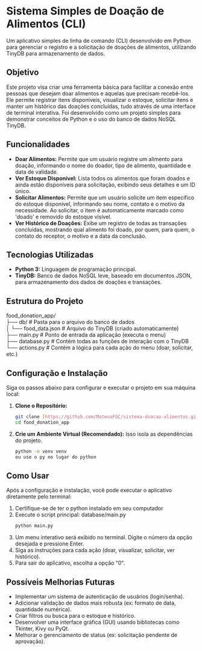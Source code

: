 # Sistema Simples de Doação de Alimentos (CLI)

Um aplicativo simples de linha de comando (CLI) desenvolvido em Python para gerenciar o registro e a solicitação de doações de alimentos, utilizando TinyDB para armazenamento de dados.

## Objetivo

Este projeto visa criar uma ferramenta básica para facilitar a conexão entre pessoas que desejam doar alimentos e aquelas que precisam recebê-los. Ele permite registrar itens disponíveis, visualizar o estoque, solicitar itens e manter um histórico das doações concluídas, tudo através de uma interface de terminal interativa. Foi desenvolvido como um projeto simples para demonstrar conceitos de Python e o uso do banco de dados NoSQL TinyDB.

## Funcionalidades

* **Doar Alimentos:** Permite que um usuário registre um alimento para doação, informando o nome do doador, tipo de alimento, quantidade e data de validade.
* **Ver Estoque Disponível:** Lista todos os alimentos que foram doados e ainda estão disponíveis para solicitação, exibindo seus detalhes e um ID único.
* **Solicitar Alimentos:** Permite que um usuário solicite um item específico do estoque disponível, informando seu nome, contato e o motivo da necessidade. Ao solicitar, o item é automaticamente marcado como 'doado' e removido do estoque visível.
* **Ver Histórico de Doações:** Exibe um registro de todas as transações concluídas, mostrando qual alimento foi doado, por quem, para quem, o contato do receptor, o motivo e a data da conclusão.

## Tecnologias Utilizadas

* **Python 3:** Linguagem de programação principal.
* **TinyDB:** Banco de dados NoSQL leve, baseado em documentos JSON, para armazenamento dos dados de doações e transações.

## Estrutura do Projeto
food_donation_app/  
├── db/                      # Pasta para o arquivo do banco de dados  
│   └── food_data.json       # Arquivo do TinyDB (criado automaticamente)  
├── main.py                  # Ponto de entrada da aplicação (executa o menu)  
├── database.py              # Contém todas as funções de interação com o TinyDB  
└── actions.py               # Contém a lógica para cada ação do menu (doar, solicitar, etc.)  
## Configuração e Instalação

Siga os passos abaixo para configurar e executar o projeto em sua máquina local:

1.  **Clone o Repositório:**
    ```bash
    git clone [https://github.com/MateusFGC/sistema-doacao-alimentos.git](https://github.com/MateusFGC/sistema-doacao-alimentos.git)
    cd food_donation_app
    ```
2.  **Crie um Ambiente Virtual (Recomendado):**
    Isso isola as dependências do projeto.
    ```bash
    python -m venv venv 
    ou use o py no lugar do python
    ```

<!-- 3.  **Ative o Ambiente Virtual:**
    * No Windows:
        ```bash
        .\venv\Scripts\activate
        ```
    * No Linux/macOS:
        ```bash
        source venv/bin/activate
        ```

4.  **Instale as Dependências:**
    O projeto depende apenas do TinyDB.
    ```bash
    pip install -r requirements.txt
    ``` -->

## Como Usar

Após a configuração e instalação, você pode executar o aplicativo diretamente pelo terminal:

1.  Certifique-se de ter o python instalado em seu computador 
2.  Execute o script principal: database/main.py
    ```bash
    python main.py
    ```
3.  Um menu interativo será exibido no terminal. Digite o número da opção desejada e pressione Enter.
4.  Siga as instruções para cada ação (doar, visualizar, solicitar, ver histórico).
5.  Para sair do aplicativo, escolha a opção "0".

## Possíveis Melhorias Futuras

* Implementar um sistema de autenticação de usuários (login/senha).
* Adicionar validação de dados mais robusta (ex: formato de data, quantidade numérica).
* Criar filtros ou busca para o estoque e histórico.
* Desenvolver uma interface gráfica (GUI) usando bibliotecas como Tkinter, Kivy ou PyQt.
* Melhorar o gerenciamento de status (ex: solicitação pendente de aprovação).

